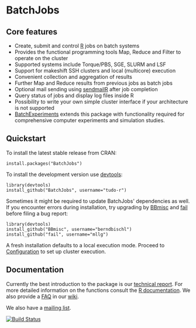 # BatchJobs

## Core features
* Create, submit and control [R](http://www.r-project.org/) jobs on batch systems
* Provides the functional programming tools Map, Reduce and Filter to operate on the cluster
* Supported systems include Torque/PBS, SGE, SLURM and LSF
* Support for makeshift SSH clusters and local (multicore) execution
* Convenient collection and aggregation of results
* Further Map and Reduce results from previous jobs as batch jobs
* Optional mail sending using [sendmailR](http://cran.r-project.org/web/packages/sendmailR) after job completion
* Query status of jobs and display log files inside R
* Possibility to write your own simple cluster interface if your architecture is not supported
* [BatchExperiments](https://github.com/tudo-r/Batchexperiments) extends this package with functionality required for comprehensive computer experiments and simulation studies.


## Quickstart
To install the latest stable release from CRAN:
```splus
install.packages("BatchJobs")
```
To install the development version use [devtools](http://cran.r-project.org/web/packages/devtools):
```splus
library(devtools)
install_github("BatchJobs", username="tudo-r")
```
Sometimes it might be required to update BatchJobs' dependencies as well.
If you encounter errors during installation, try upgrading by [BBmisc](https://github.com/berndbischl/BBmisc) and [fail](https://github.com/mllg/fail) before filing a bug report:
```splus
library(devtools)
install_github("BBmisc", username="berndbischl")
install_github("fail", username="mllg")
```
A fresh installation defaults to a local execution mode.
Proceed to [Configuration](../../wiki/Configuration) to set up cluster execution.

## Documentation
Currently the best introduction to the package is our [technical report](http://sfb876.tu-dortmund.de/PublicPublicationFiles/bischl_etal_2012a.pdf).
For more detailed information on the functions consult the [R documentation](http://tudo-r.github.io/BatchJobs/).
We also provide a [FAQ](../../wiki/FAQ) in our [wiki](../../wiki).

We also have a [mailing list](http://groups.google.com/group/batchjobs).

[![Build Status](https://travis-ci.org/tudo-r/BatchJobs.png)](https://travis-ci.org/tudo-r/BatchJobs)

